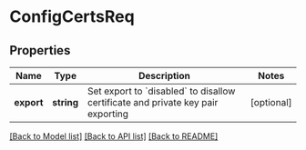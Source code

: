 # ConfigCertsReq

## Properties
Name | Type | Description | Notes
------------ | ------------- | ------------- | -------------
**export** | **string** | Set export to &#x60;disabled&#x60; to disallow certificate and private key pair exporting | [optional] 

[[Back to Model list]](../README.md#documentation-for-models) [[Back to API list]](../README.md#documentation-for-api-endpoints) [[Back to README]](../README.md)


